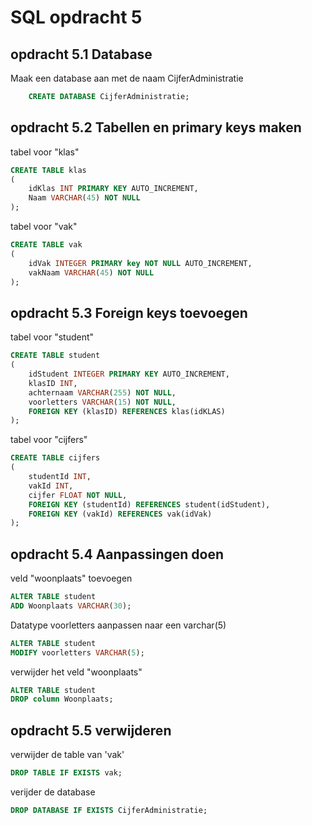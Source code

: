 # SQL opdracht 5

## opdracht 5.1 Database

Maak een database aan met de naam CijferAdministratie

```sql
    CREATE DATABASE CijferAdministratie;
```

## opdracht 5.2 Tabellen en primary keys maken

tabel voor "klas"

```sql
CREATE TABLE klas
(
    idKlas INT PRIMARY KEY AUTO_INCREMENT,
    Naam VARCHAR(45) NOT NULL
);
```

tabel voor "vak"

```sql
CREATE TABLE vak
(
    idVak INTEGER PRIMARY key NOT NULL AUTO_INCREMENT,
    vakNaam VARCHAR(45) NOT NULL
);
```

## opdracht 5.3 Foreign keys toevoegen

tabel voor "student"

```sql
CREATE TABLE student
(
    idStudent INTEGER PRIMARY KEY AUTO_INCREMENT,
    klasID INT,
    achternaam VARCHAR(255) NOT NULL,
    voorletters VARCHAR(15) NOT NULL,
    FOREIGN KEY (klasID) REFERENCES klas(idKLAS)
);
```

tabel voor "cijfers"

```sql
CREATE TABLE cijfers
(
    studentId INT,
    vakId INT,
    cijfer FLOAT NOT NULL,
    FOREIGN KEY (studentId) REFERENCES student(idStudent),
    FOREIGN KEY (vakId) REFERENCES vak(idVak)
);
```

## opdracht 5.4 Aanpassingen doen

veld "woonplaats" toevoegen

```sql
ALTER TABLE student
ADD Woonplaats VARCHAR(30);
```
Datatype voorletters aanpassen naar een varchar(5)

```sql
ALTER TABLE student
MODIFY voorletters VARCHAR(5);
```

verwijder het veld "woonplaats"

```sql
ALTER TABLE student
DROP column Woonplaats;
```

## opdracht 5.5 verwijderen

verwijder de table van 'vak'

```sql
DROP TABLE IF EXISTS vak;
```

verijder de database

```sql
DROP DATABASE IF EXISTS CijferAdministratie;
```


